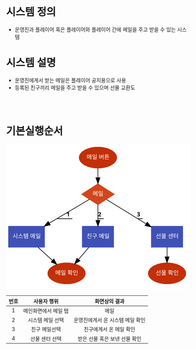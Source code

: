 # 시스템 정의
  - 운영진과 플레이어 혹은 플레이어와 플레이어 간에 메일을 주고 받을 수 있는 시스템
  
# 시스템 설명
  - 운영진에게서 받는 메일은 플레이어 공지용으로 사용
  - 등록된 친구끼리 메일을 주고 받을 수 있으며 선물 교환도 
<br>
<br>


# 기본실행순서
![NoImage](./메일.png)  



번호 | 사용자 행위 | 화면상의 결과
:-------: | :-------: | :-------:
1 | 메인화면에서 메일 탭 | 메일 
2 | 시스템 메일 선택 | 운영진에게서 온 시스템 메일 확인
3| 친구 메일선택|  친구에게서 온 메일 확인
4 | 선물 센터 선택 | 받은 선물 혹은 보낸 선물 확인
